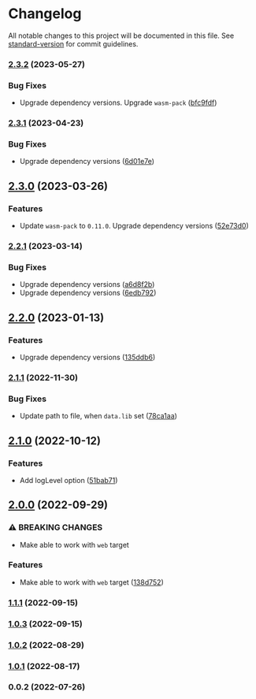 # Changelog

All notable changes to this project will be documented in this file. See [standard-version](https://github.com/conventional-changelog/standard-version) for commit guidelines.

### [2.3.2](https://github.com/yeskiy/rustwasm-loader/compare/v2.3.1...v2.3.2) (2023-05-27)


### Bug Fixes

* Upgrade dependency versions. Upgrade `wasm-pack` ([bfc9fdf](https://github.com/yeskiy/rustwasm-loader/commit/bfc9fdf3d6edd579831e5ba90fe73aa726d4ff18))

### [2.3.1](https://github.com/yeskiy/rustwasm-loader/compare/v2.3.0...v2.3.1) (2023-04-23)


### Bug Fixes

* Upgrade dependency versions ([6d01e7e](https://github.com/yeskiy/rustwasm-loader/commit/6d01e7ed1aaa7de9a197abf6aa9911effbae86dd))

## [2.3.0](https://github.com/yeskiy/rustwasm-loader/compare/v2.2.1...v2.3.0) (2023-03-26)


### Features

* Update `wasm-pack` to `0.11.0`. Upgrade dependency versions ([52e73d0](https://github.com/yeskiy/rustwasm-loader/commit/52e73d01f02b298088775a9dcdaf1a760259201d))

### [2.2.1](https://github.com/yeskiy/rustwasm-loader/compare/v2.2.0...v2.2.1) (2023-03-14)


### Bug Fixes

* Upgrade dependency versions ([a6d8f2b](https://github.com/yeskiy/rustwasm-loader/commit/a6d8f2b7554c93a440a3d6cc85a339801870533c))
* Upgrade dependency versions ([6edb792](https://github.com/yeskiy/rustwasm-loader/commit/6edb792df2f526503a477b756a2774ff27755041))

## [2.2.0](https://github.com/yeskiy/rustwasm-loader/compare/v2.1.1...v2.2.0) (2023-01-13)


### Features

* Upgrade dependency versions ([135ddb6](https://github.com/yeskiy/rustwasm-loader/commit/135ddb678a1e4923d6f19f3c448ac81d4e60e942))

### [2.1.1](https://github.com/yeskiy/rustwasm-loader/compare/v2.1.0...v2.1.1) (2022-11-30)


### Bug Fixes

* Update path to file, when `data.lib` set ([78ca1aa](https://github.com/yeskiy/rustwasm-loader/commit/78ca1aabba88b92ab972edd222bee373caebfbea))

## [2.1.0](https://github.com/yeskiy/rustwasm-loader/compare/v2.0.0...v2.1.0) (2022-10-12)


### Features

* Add logLevel option ([51bab71](https://github.com/yeskiy/rustwasm-loader/commit/51bab712d8023ad7e6b174fdb6c273231acc3f87))

## [2.0.0](https://github.com/yeskiy/rustwasm-loader/compare/v1.1.1...v2.0.0) (2022-09-29)


### ⚠ BREAKING CHANGES

* Make able to work with `web` target

### Features

* Make able to work with `web` target ([138d752](https://github.com/yeskiy/rustwasm-loader/commit/138d752a56733aecde1514b3cf56c4b3226ab4ba))

### [1.1.1](https://github.com/yeskiy/rustwasm-loader/compare/v1.0.3...v1.1.1) (2022-09-15)

### [1.0.3](https://github.com/yeskiy/rustwasm-loader/compare/v1.0.2...v1.0.3) (2022-09-15)

### [1.0.2](https://github.com/yeskiy/rustwasm-loader/compare/v1.0.1...v1.0.2) (2022-08-29)

### [1.0.1](https://github.com/yeskiy/rustwasm-loader/compare/v1.0.0...v1.0.1) (2022-08-17)

### 0.0.2 (2022-07-26)
